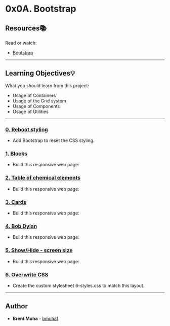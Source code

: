 # 0x0A. Bootstrap

## Resources:books:
Read or watch:
* [Bootstrap](https://intranet.hbtn.io/rltoken/KONUufQGw1qbnF3Qc-OpCg)

---
## Learning Objectives:bulb:
What you should learn from this project:

* Usage of Containers
* Usage of the Grid system
* Usage of Components
* Usage of Utilities

---

### [0. Reboot styling](./0-index.html)
* Add Bootstrap to reset the CSS styling.


### [1. Blocks](./1-index.html)
* Build this responsive web page:


### [2. Table of chemical elements](./2-index.html)
* Build this responsive web page:


### [3. Cards](./3-index.html)
* Build this responsive web page:


### [4. Bob Dylan](./4-index.html)
* Build this responsive web page:


### [5. Show/Hide - screen size](./5-index.html)
* Build this responsive web page:


### [6. Overwrite CSS](./6-styles.css)
* Create the custom stylesheet 6-styles.css to match this layout.

---

## Author
* **Brent Muha** - [bmuha1](github.com/bmuha1)
